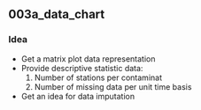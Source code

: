## 003a_data_chart

### Idea
- Get a matrix plot data representation
- Provide descriptive statistic data:
  1. Number of stations per contaminat
  2. Number of missing data per unit time basis
- Get an idea for data imputation
